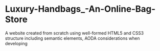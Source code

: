# Luxury-Handbags_-An-Online-Bag-Store
A website created from scratch using well-formed HTML5 and CSS3 structure including semantic elements, AODA considerations when developing
